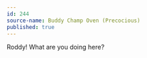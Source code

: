 ```yaml
---
id: 244
source-name: Buddy Champ Oven (Precocious)
published: true
---
```


<p>Roddy! What are you doing here?</p>


